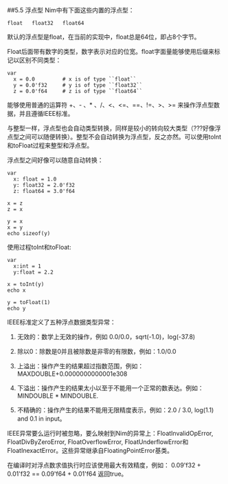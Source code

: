 ##5.5 浮点型
Nim中有下面这些内置的浮点型：

    float   float32   float64

默认的浮点型是float，在当前的实现中，float总是64位，即占8个字节。

Float后面带有数字的类型，数字表示对应的位宽。float字面量能够使用后缀来标记以区别不同类型：

    var 
      x = 0.0         # x is of type ``float``
      y = 0.0'f32     # y is of type ``float32``
      z = 0.0'f64     # z is of type ``float64``

能够使用普通的运算符 +、- 、* 、/、<、<=、==、!=、>、>= 来操作浮点型数据，并且遵循IEEE标准。
  
与整型一样，浮点型也会自动类型转换，同样是较小的转向较大类型（???好像浮点型之间可以随便转换）。整型不会自动转换为浮点型，反之亦然。可以使用toInt和toFloat过程来整型和浮点型。

  浮点型之间好像可以随意自动转换：

    var
      x: float = 1.0
      y: float32 = 2.0'f32
      z: float64 = 3.0'f64
    
    x = z
    z = x
    
    y = x
    x = y
    echo sizeof(y)
  
  使用过程toInt和toFloat:

    var
      x:int = 1
      y:float = 2.2
    
    x = toInt(y)
    echo x
    
    y = toFloat(1)
    echo y

IEEE标准定义了五种浮点数据类型异常：


1. 无效的：数学上无效的操作，例如  0.0/0.0，sqrt(-1.0)，log(-37.8)


1. 除以0：除数是0并且被除数是非零的有限数，例如：1.0/0.0


1. 上溢出：操作产生的结果超过指数范围，例如：MAXDOUBLE+0.0000000000001e308


1. 下溢出：操作产生的结果太小以至于不能用一个正常的数表达。例如：MINDOUBLE * MINDOUBLE.  


1. 不精确的：操作产生的结果不能用无限精度表示，例如：2.0 / 3.0, log(1.1) and 0.1 in input。

IEEE异常要么运行时被忽略，要么映射到Nim的异常上：FloatInvalidOpError, FloatDivByZeroError, FloatOverflowError, FloatUnderflowError和FloatInexactError。这些异常继承自FloatingPointError基类。

在编译时对浮点数求值执行时应该使用最大有效精度，例如： 0.09'f32 + 0.01'f32 == 0.09'f64 + 0.01'f64 返回true。